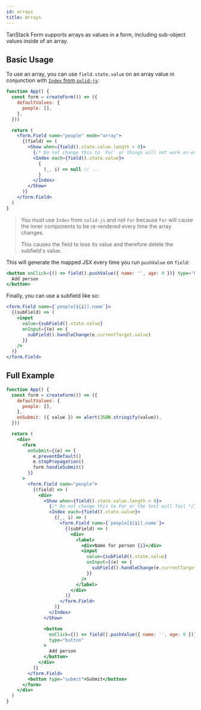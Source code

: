 ```yaml
---
id: arrays
title: Arrays
---
```


TanStack Form supports arrays as values in a form, including sub-object values inside of an array.

## Basic Usage

To use an array, you can use `field.state.value` on an array value in conjunction
with [`Index` from `solid-js`](https://www.solidjs.com/tutorial/flow_index):

```jsx
function App() {
  const form = createForm(() => ({
    defaultValues: {
      people: [],
    },
  }))

  return (
    <form.Field name="people" mode="array">
      {(field) => (
        <Show when={field().state.value.length > 0}>
          {/* Do not change this to `For` or things will not work as-expected */}
          <Index each={field().state.value}>
            {
              (_, i) => null // ...
            }
          </Index>
        </Show>
      )}
    </form.Field>
  )
}
```

> You must use `Index` from `solid-js` and not `For` because `For` will cause the inner components to be re-rendered
> every time the array changes.
>
> This causes the field to lose its value and therefore delete the subfield's value.

This will generate the mapped JSX every time you run `pushValue` on `field`:

```jsx
<button onClick={() => field().pushValue({ name: '', age: 0 })} type="button">
  Add person
</button>
```

Finally, you can use a subfield like so:

```jsx
<form.Field name={`people[${i}].name`}>
  {(subField) => (
    <input
      value={subField().state.value}
      onInput={(e) => {
        subField().handleChange(e.currentTarget.value)
      }}
    />
  )}
</form.Field>
```

## Full Example

```jsx
function App() {
  const form = createForm(() => ({
    defaultValues: {
      people: [],
    },
    onSubmit: ({ value }) => alert(JSON.stringify(value)),
  }))

  return (
    <div>
      <form
        onSubmit={(e) => {
          e.preventDefault()
          e.stopPropagation()
          form.handleSubmit()
        }}
      >
        <form.Field name="people">
          {(field) => (
            <div>
              <Show when={field().state.value.length > 0}>
                {/* Do not change this to For or the test will fail */}
                <Index each={field().state.value}>
                  {(_, i) => (
                    <form.Field name={`people[${i}].name`}>
                      {(subField) => (
                        <div>
                          <label>
                            <div>Name for person {i}</div>
                            <input
                              value={subField().state.value}
                              onInput={(e) => {
                                subField().handleChange(e.currentTarget.value)
                              }}
                            />
                          </label>
                        </div>
                      )}
                    </form.Field>
                  )}
                </Index>
              </Show>

              <button
                onClick={() => field().pushValue({ name: '', age: 0 })}
                type="button"
              >
                Add person
              </button>
            </div>
          )}
        </form.Field>
        <button type="submit">Submit</button>
      </form>
    </div>
  )
}
```
